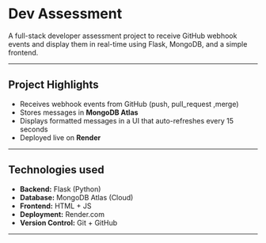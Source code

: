 #  Dev Assessment

A full-stack developer assessment project to receive GitHub webhook events and display them in real-time using Flask, MongoDB, and a simple frontend.

---

##  Project Highlights

- Receives webhook events from GitHub (push, pull_request ,merge)
- Stores messages in **MongoDB Atlas**
- Displays formatted messages in a UI that auto-refreshes every 15 seconds
- Deployed live on **Render**

---

##  Technologies used

- **Backend:** Flask (Python)
- **Database:** MongoDB Atlas (Cloud)
- **Frontend:** HTML + JS
- **Deployment:** Render.com
- **Version Control:** Git + GitHub

---
